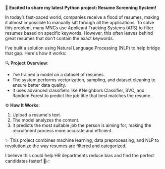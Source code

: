 🚀 **Excited to share my latest Python project: Resume Screening System!**

In today’s fast-paced world, companies receive a flood of resumes, making it almost impossible to manually sift through all the applications. To solve this problem, many MNCs use Applicant Tracking Systems (ATS) to filter resumes based on specific keywords. However, this often leaves behind great resumes that don’t contain the exact keywords.

I’ve built a solution using Natural Language Processing (NLP) to help bridge that gap. Here's how it works:

🔍 **Project Overview**:
- I’ve trained a model on a dataset of resumes.
- The system performs vectorization, sampling, and dataset cleaning to ensure better data quality.
- It uses advanced classifiers like KNeighbors Classifier, SVC, and Random Forest to predict the job title that best matches the resume.

⚙️ **How It Works**:
1. Upload a resume's text.
2. The model analyzes the content.
3. It predicts the most suitable job the person is aiming for, making the recruitment process more accurate and efficient.

✨ This project combines machine learning, data preprocessing, and NLP to revolutionize the way resumes are filtered and categorized.

I believe this could help HR departments reduce bias and find the perfect candidates faster! 💼📈
